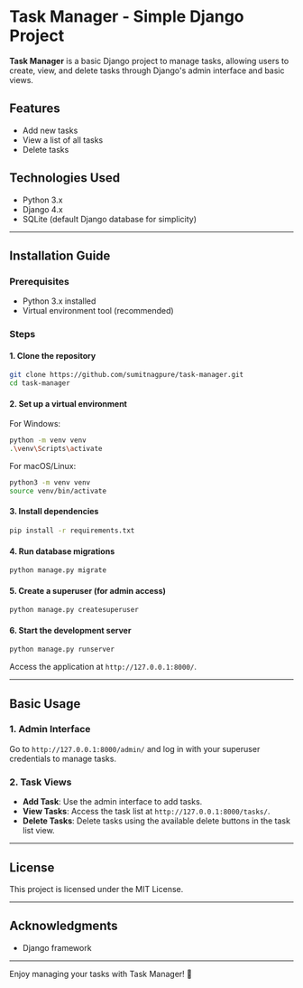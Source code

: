 # Task Manager - Simple Django Project

**Task Manager** is a basic Django project to manage tasks, allowing users to create, view, and delete tasks through Django's admin interface and basic views.

## Features
- Add new tasks
- View a list of all tasks
- Delete tasks

## Technologies Used
- Python 3.x
- Django 4.x
- SQLite (default Django database for simplicity)

---

## Installation Guide

### Prerequisites
- Python 3.x installed
- Virtual environment tool (recommended)

### Steps

#### 1. Clone the repository
```bash
git clone https://github.com/sumitnagpure/task-manager.git
cd task-manager
```

#### 2. Set up a virtual environment
For Windows:
```bash
python -m venv venv
.\venv\Scripts\activate
```
For macOS/Linux:
```bash
python3 -m venv venv
source venv/bin/activate
```

#### 3. Install dependencies
```bash
pip install -r requirements.txt
```

#### 4. Run database migrations
```bash
python manage.py migrate
```

#### 5. Create a superuser (for admin access)
```bash
python manage.py createsuperuser
```

#### 6. Start the development server
```bash
python manage.py runserver
```

Access the application at `http://127.0.0.1:8000/`.

---

## Basic Usage

### 1. Admin Interface
Go to `http://127.0.0.1:8000/admin/` and log in with your superuser credentials to manage tasks.

### 2. Task Views
- **Add Task**: Use the admin interface to add tasks.
- **View Tasks**: Access the task list at `http://127.0.0.1:8000/tasks/`.
- **Delete Tasks**: Delete tasks using the available delete buttons in the task list view.

---

## License
This project is licensed under the MIT License.

---

## Acknowledgments
- Django framework

---

Enjoy managing your tasks with Task Manager! 🚀
